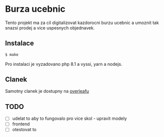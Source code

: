 # Burza ucebnic

Tento projekt ma za cil digitalizovat kazdorocni burzu ucebnic a umoznit tak snazsi prodej a vice uspesnych objednavek.

## Instalace

```sh
$ make
```

Pro instalaci je vyzadovano php 8.1 a vyssi, yarn a nodejs.

## Clanek

Samotny clanek je dostupny na [overleafu](https://www.overleaf.com/read/rswvgpjjmcvp)

## TODO

- [ ] udelat to aby to fungovalo pro vice skol - upravit modely
- [ ] frontend
- [ ] otestovat to
